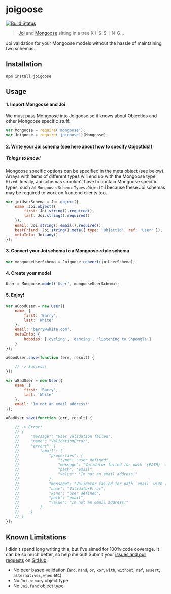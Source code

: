 # joigoose
[![Build Status](https://travis-ci.org/yoitsro/joigoose.svg)](https://travis-ci.org/yoitsro/joigoose)
> [Joi](https://github.com/hapijs/joi) and [Mongoose](http://mongoosejs.com/) sitting in a tree K-I-S-S-I-N-G...

Joi validation for your Mongoose models without the hassle of maintaining two schemas.

## Installation

```
npm install joigoose
```

## Usage

#### 1. Import Mongoose and Joi
We must pass Mongoose into Joigoose so it knows about ObjectIds and other Mongoose specific stuff:
```javascript
var Mongoose = require('mongoose');
var Joigoose = require('joigoose')(Mongoose);
```

#### 2. Write your Joi schema (see here about how to specify ObjectIds!)

##### Things to know!
Mongoose specific options can be specified in the meta object (see below).
Arrays with items of different types will end up with the Mongoose type `Mixed`.
Ideally, Joi schemas shouldn't have to contain Mongoose specific types, such as `Mongoose.Schema.Types.ObjectId` because these Joi schemas may be required to work on frontend clients too.

```javascript
var joiUserSchema = Joi.object({
    name: Joi.object({
        first: Joi.string().required(),
        last: Joi.string().required()
    }),
    email: Joi.string().email().required(),
    bestFriend: Joi.string().meta({ type: 'ObjectId', ref: 'User' }),
    metaInfo: Joi.any()
});
```

#### 3. Convert your Joi schema to a Mongoose-style schema
```javascript
var mongooseUserSchema = Joigoose.convert(joiUserSchema);
```

#### 4. Create your model
```javascript
User = Mongoose.model('User', mongooseUserSchema);
```
#### 5. Enjoy!
```javascript
var aGoodUser = new User({
    name: {
        first: 'Barry',
        last: 'White'
    },
    email: 'barry@white.com',
    metaInfo: {
        hobbies: ['cycling', 'dancing', 'listening to Shpongle']
    }
});

aGoodUser.save(function (err, result) {

    // -> Success!
});

var aBadUser = new User({
    name: {
        first: 'Barry',
        last: 'White'
    },
    email: 'Im not an email address!'
});

aBadUser.save(function (err, result) {

    // -> Error!
    // {
    //     "message": "User validation failed",
    //     "name": "ValidationError",
    //     "errors": {
    //         "email": {
    //             "properties": {
    //                 "type": "user defined",
    //                 "message": "Validator failed for path `{PATH}` with value `{VALUE}`",
    //                 "path": "email",
    //                 "value": "Im not an email address!"
    //             },
    //             "message": "Validator failed for path `email` with value `Im not an email address!`",
    //             "name": "ValidatorError",
    //             "kind": "user defined",
    //             "path": "email",
    //             "value": "Im not an email address!"
    //         }
    //     }
    // }
});
```

## Known Limitations
I didn't spend long writing this, but I've aimed for 100% code coverage. It can be so much better, so help me out! Submit your [issues and pull requests](https://github.com/yoitsro/joigoose/issues) on [GitHub](https://github.com/yoitsro/joigoose).

 - No peer based validation (`and`, `nand`, `or`, `xor`, `with`, `without`, `ref`, `assert`, `alternatives`, `when` etc)
 - No `Joi.binary` object type
 - No `Joi.func` object type
